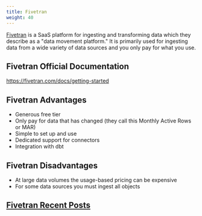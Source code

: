 ```yaml
---
title: Fivetran
weight: 40
---
```


[Fivetran](https://www.fivetran.com/) is a SaaS platform for ingesting and transforming data which they describe as a "data movement platform." It is primarily used for ingesting data from a wide variety of data sources and you only pay for what you use.

## Fivetran Official Documentation

https://fivetran.com/docs/getting-started

## Fivetran Advantages

- Generous free tier
- Only pay for data that has changed (they call this Monthly Active Rows or MAR)
- Simple to set up and use
- Dedicated support for connectors
- Integration with dbt

## Fivetran Disadvantages

- At large data volumes the usage-based pricing can be expensive
- For some data sources you must ingest all objects

## [Fivetran Recent Posts](https://www.reddit.com/r/dataengineering/search/?q=fivetran&restrict_sr=1)

